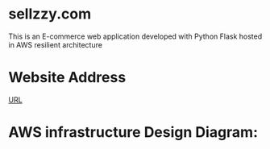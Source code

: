 # sellzzy.com
This is an E-commerce web application developed with Python Flask hosted in AWS resilient architecture
# Website Address

[URL](https://www.sellzzy.com/)
# AWS infrastructure Design Diagram:
